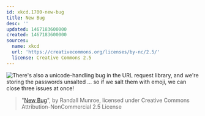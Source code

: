 ```yaml
---
id: xkcd.1700-new-bug
title: New Bug
desc: ''
updated: 1467183600000
created: 1467183600000
sources:
  name: xkcd
  url: 'https://creativecommons.org/licenses/by-nc/2.5/'
  license: Creative Commons 2.5
---
```

![There's also a unicode-handling bug in the URL request library, and we're storing the passwords unsalted ... so if we salt them with emoji, we can close three issues at once!](https://imgs.xkcd.com/comics/new_bug.png)
> "[New Bug](https://xkcd.com/1700/)", by Randall Munroe, licensed under Creative Commons Attribution-NonCommercial 2.5 License
